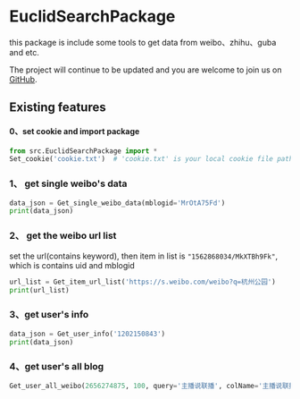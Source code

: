 # EuclidSearchPackage

this package is include some tools to get data from weibo、zhihu、guba and etc.

The project will continue to be updated and you are welcome to join us on [GitHub](https://github.com/Euclid-Jie/EuclidSearchPackage).

## Existing features

#### 0、set cookie and import package

```python
from src.EuclidSearchPackage import *
Set_cookie('cookie.txt')  # 'cookie.txt' is your local cookie file path
```

### 1、 get single weibo's data

```python
data_json = Get_single_weibo_data(mblogid='MrOtA75Fd')
print(data_json)
```
### 2、 get the weibo url list

set the url(contains keyword),  then  item in list is `"1562868034/MkXTBh9Fk"`, which is contains uid and mblogid

```python
url_list = Get_item_url_list('https://s.weibo.com/weibo?q=杭州公园')
print(url_list)
```
### 3、get user's info

```python
data_json = Get_user_info('1202150843')
print(data_json)
```
### 4、get user's all blog

```python
Get_user_all_weibo(2656274875, 100, query='主播说联播', colName='主播说联播', csv=True)
```